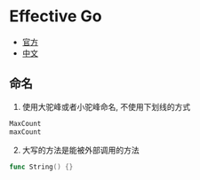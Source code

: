 # Effective Go

- [官方](https://golang.org/doc/)
- [中文](https://www.kancloud.cn/kancloud/effective)



## 命名

1. 使用大驼峰或者小驼峰命名, 不使用下划线的方式
```go
MaxCount
maxCount
```

2. 大写的方法是能被外部调用的方法

```go
func String() {}
```
